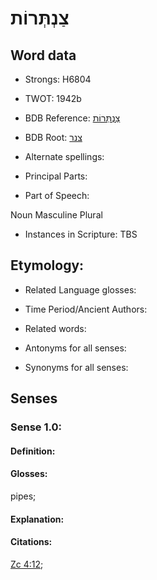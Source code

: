 # צַנְתְּרוֹת

<!-- Status: S2="NeedsEdits" -->
<!-- Lexica used for edits:   -->

## Word data

* Strongs: H6804

* TWOT: 1942b

* BDB Reference: [צַנְתְּרוֹת](rc://en/bdb/dict/r.cw.ac)

* BDB Root: [צנר](rc://en/bdb/dict/r.cw.aa)

* Alternate spellings:

* Principal Parts:

* Part of Speech:

Noun Masculine Plural

* Instances in Scripture: TBS

## Etymology:

* Related Language glosses:

* Time Period/Ancient Authors:

* Related words:

* Antonyms for all senses:

* Synonyms for all senses:

## Senses

### Sense 1.0:

#### Definition:

#### Glosses:

pipes; 

#### Explanation:

#### Citations:

[Zc 4:12](rc://he/uhb/book/zec/4/12); 

